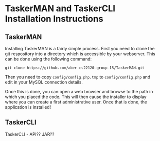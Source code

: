 # TaskerMAN and TaskerCLI Installation Instructions 

## TaskerMAN

Installing TaskerMAN is a fairly simple process. First you need to clone the git respository into a directory which is accessible by your webserver. This can be done using the following command:

`git clone https://github.com/aber-cs22120-group-15/TaskerMAN.git`

Then you need to copy `config/config.php.tmp` to `config/config.php` and edit in your MySQL connection details. 

Once this is done, you can open a web browser and browse to the path in which you placed the code. This will then cause the installer to display where you can create a first administrative user. Once that is done, the application is installed!


## TaskerCLI

TaskerCLI - API?? JAR??

